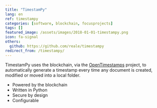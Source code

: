 ```yaml
---
title: "TimestamPy"
lang: en
ref: timestampy
categories: [software, blockchain, focusprojects]
tags: []
featured_image: /assets/images/2018-01-01-timestampy.png
icon: fa-signal
others:
  github: https://github.com/reale/timestampy
redirect_from: /timestampy/
---
```


TimestamPy uses the blockchain, via the [OpenTimestamps](https://opentimestamps.org/) project, to automatically generate a timestamp every time any document is created, modified or moved into a local folder.

- Powered by the blockchain
- Written in Python
- Secure by design
- Configurable
